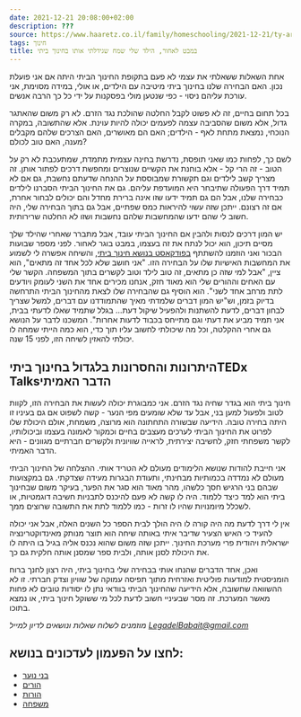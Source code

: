 ```yaml
---
date: 2021-12-21 20:08:00+02:00
description: ???
source: https://www.haaretz.co.il/family/homeschooling/2021-12-21/ty-article/.premium/0000017f-f8fd-d887-a7ff-f8fda4040000
tags: חינוך
title: במבט לאחור, הילד שלי שמח שגידלתי אותו בחינוך ביתי
---
```


אחת השאלות ששאלתי את עצמי לא פעם בתקופת החינוך הביתי היתה אם אני פועלת נכון. האם הבחירה שלנו בחינוך ביתי מיטיבה עם הילדים, או אולי, במידה מסוימת, אני עורכת עליהם ניסוי - כפי שנטען מולי בפסקנות על ידי כל כך הרבה אנשים.

בכל תחום בחיים, זה לא פשוט לקבל החלטה שהולכת נגד הזרם. לא רק משום שהאתגר גדול, אלא משום שהסביבה עצמה לפעמים יכולה להיות עוינת. אלא שהתשובה, במקרה הנוכחי, נמצאת מתחת לאף - הילדים; האם הם מאושרים, האם הצרכים שלהם מקבלים מענה, האם טוב לכולם?

לשם כך, לפחות כמו שאני תופסת, נדרשת בחינה עצמית מתמדת, שמתעכבת לא רק על הטוב - זה הרי קל - אלא בוחנת את הקשיים שנוצרים ומחפשת דרכים לפתור אותן. זה מצריך קשב לילדים וגם תקשורת שמבוססת על ההנחה שדעתם נחשבת, גם אם לא תמיד דרך הפעולה שתיבחר היא המועדפת עליהם. גם את החינוך הביתי הסברנו לילדים כבחירה שלנו, אבל הם גם תמיד ידעו שזו אינה ברירת מחדל והם יכולים לבחור אחרת, אם זה רצונם. ייתכן שזה עשוי להיראות כמס שפתיים, אבל גם בתוך הבחירה שלי, היה חשוב לי שהם ידעו שהמחשבות שלהם נחשבות ושזו לא החלטה שרירותית.

יש המון דרכים לנסות ולהבין אם החינוך הביתי עובד, אבל מתברר שאחרי שהילד שלך מסיים תיכון, הוא יכול לנתח את זה בעצמו, במבט בוגר לאחור. לפני מספר שבועות הבכור ואני הוזמנו להשתתף [בפודקאסט בנושא חינוך ביתי](https://tuvib.podbean.com/e/%D7%A4%D7%A8%D7%A7-53-%D7%A7%D7%A8%D7%9F-%D7%95%D7%99%D7%95%D7%A0%D7%AA%D7%9F-%D7%94%D7%91%D7%A8-%D7%91%D7%A9%D7%99%D7%97%D7%94-%D7%9E/), והשיחה אפשרה לי לשמוע את המחשבות האישיות שלו על הבחירה הזו. "אני חושב שלא לכל אחד זה מתאים", הוא ציין, "אבל למי שזה כן מתאים, זה טוב לילד וטוב לקשרים בתוך המשפחה. הקשר שלי עם האחים וההורים שלי הוא מאוד חזק, אנחנו מכירים אחד את השני לעומק ויודעים לתת מרחב אחד לשני". הוא הוסיף גם שהבחירה שלו לצאת מהחינוך הביתי התרחשה בדיוק בזמן, וש"יש המון דברים שלמדתי מאיך שהתמודדנו עם דברים, למשל שצריך לבחון דברים, לדעת להשתנות ולהפעיל שיקול דעת... בגלל שתמיד שאלו לדעתי בבית, אני תמיד מביע את דעתי וגם מתייחס בכבוד לדעות אחרות". המשכנו לדבר על הנושא גם אחרי ההקלטה, וכל מה שיכולתי לחשוב עליו תוך כדי, הוא כמה הייתי שמחה לו יכולתי להאזין לשיחה הזו, לפני 15 שנה.

היתרונות והחסרונות בלגדול בחינוך ביתיTEDx Talks**הדבר האמיתי**
---------------

חינוך ביתי הוא בגדר שחיה נגד הזרם. אני כמבוגרת יכולה לעשות את הבחירה הזו, לקוות לטוב ולפעול למען בני, אבל עד שלא שומעים מפי הנער - קשה לשפוט אם גם בעיניו זו היתה בחירה טובה. הידיעה שבשורה התחתונה הוא מרוצה, משמחת, אולם היכולת שלו לפרוט את החינוך הביתי לערכים מעצבים בחיים וכמקור לאמונה בעצמו וביכולותיו, לקשר משפחתי חזק, לחשיבה יצירתית, לראייה שוויונית ולקשרים חברתיים מגוונים - היא הדבר האמיתי.

אני חייבת להודות שנושא הלימודים מעולם לא הטריד אותי. ההצלחה של החינוך הביתי מעולם לא נמדדה בכמותיות מבחינתי, ותעודת הבגרות מעידה שצדקתי. גם במקצועות שבהם בני הרגיש חסך כלשהו, מהר מאוד הוא סגר את הפער, בעיקר משום שבחינוך ביתי הוא למד כיצד ללמוד. היה לו קשה לא פעם להיכנס לתבניות חשיבה דוגמטיות, או לשכלל מיומנויות שהיו לו זרות - כמו ללמוד לתת את התשובה שרוצים ממך.

אין לי דרך לדעת מה היה קורה לו היה הולך לבית הספר כל השנים האלה, אבל אני יכולה להעיד כי האיש הצעיר שדיבר איתי באותה שיחה הוא תוצר מנותק מאינדוקטרינציה ישראלית ויהודית פרי מערכת החינוך. ייתכן שזה משום שהוא נכנס אליה בגיל בו היתה לו את היכולת לסנן אותה, ולבית ספר שמסנן אותה חלקית גם כך.

ואכן, אחד הדברים שהנחו אותי בבחירה שלי בחינוך ביתי, היה רצון לחנך ברוח הומניסטית למודעות פוליטית ואזרחית מתוך תפיסה עמוקה של שוויון וצדק חברתי. זו לא ההשוואה שחשובה, אלא הידיעה שהחינוך הביתי בוודאי נתן לו יסודות טובים לא פחות מאשר המערכת. זה מסר שבעיניי חשוב לדעת לכל מי ששוקל חינוך ביתי, או נמצא בתוכו.

*מוזמנים לשלוח שאלות ונושאים לדיון למייל [LegadelBabait@gmail.com](mailto:LegadelBabait@gmail.com)*

לחצו על הפעמון לעדכונים בנושא:
------------------------------

* [בני נוער](/ty-tag/teenagers-0000017f-da28-d938-a17f-fe2a4ec80000)
* [הורים](/ty-tag/parents-0000017f-da26-d432-a77f-df3ff15e0000)
* [הורות](/ty-tag/parenthood-0000017f-da26-d938-a17f-fe2ebef50000)
* [משפחה](/ty-tag/family-0000017f-da26-d718-a5ff-faa66fb10000)